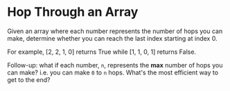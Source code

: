 # Hop Through an Array

Given an array where each number represents the number of hops you can make, determine whether you can reach the last index starting at index 0.

For example, [2, 2, 1, 0] returns True while [1, 1, 0, 1] returns False.

Follow-up: what if each number, `n`, represents the **max** number of hops you can make? i.e. you can make `0` to `n` hops.
What's the most efficient way to get to the end?
